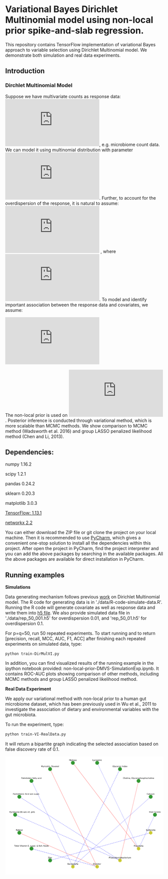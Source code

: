 # Variational Bayes  Dirichlet Multinomial model using non-local prior spike-and-slab regression.
This repository contains TensorFlow implementation of variational Bayes approach to variable selection using Dirichlet Multinomial model. We demonstrate both simulation and real data experiments. 
 

## Introduction 

### Dirchlet Multinomial Model
Suppose we have multivariate counts  as response  data: ![equation](https://latex.codecogs.com/gif.latex?%24%5Cmathbf%7By%7D_%7Bi%7D%20%3D%20%28y_%7Bi1%7D%2C%20%5Cdots%2C%20y_%7BiJ%7D%29%24), e.g. microbiome count data. We can model it using multinomial distribution with parameter  ![equation](https://latex.codecogs.com/svg.latex?%24%5Cmathbf%7B%5Cphi%7D_%7Bi%7D%20%3D%20%28%5Cphi_%7Bi1%7D%2C%20%5Cdots%2C%20%5Cphi_%7BiJ%7D%29%24). Further, to account for the overdispersion of the response,
it is natural to assume:
 ![equation](https://latex.codecogs.com/svg.latex?%24%5Cmathbf%7B%5Cphi%7D_%7Bi%7D%20%3D%20%28%5Cphi_%7Bi1%7D%2C%20%5Cdots%2C%20%5Cphi_%7BiJ%7D%29%20%5Csim%20%5Ctext%7BDirchlet%7D%28%5Cmathbf%7B%5Cxi%7D_%7Bi%7D%20%29%24)
 , where ![equation](https://latex.codecogs.com/svg.latex?%5Cxi_i%20%3D%28%5Cxi_%7Bi1%7D%2C%20%5Cdots%2C%20%5Cxi_%7BiJ%7D%29).
 To model and identify important association between the response data and covariates, we assume: 
 
 ![equation](https://latex.codecogs.com/svg.latex?%5Cxi_%7Bij%7D%20%3D%20%5Calpha_j%20&plus;%20%5Csum_%7Bp%20%3D%201%7D%5EP%20%5Cbeta_%7Bpj%7D%20%5C%2C%20%5Cmathbf%7Bx%7D_%7Bip%7D)

The non-local prior is used on  ![equation](https://latex.codecogs.com/svg.latex?%5Cbeta_%7Bpj%7D). Posterior inference is conducted through variational method, which is more scalable than MCMC methods. We show comparison to MCMC method (Wadsworth et al. 2016) and group LASSO penalized likelihood method (Chen and Li, 2013).


## Dependencies:


numpy  1.16.2

scipy 1.2.1

pandas 0.24.2

sklearn 0.20.3

matplotlib 3.0.3

[TensorFlow: 1.13.1](https://www.tensorflow.org/install)

[networkx 2.2](https://networkx.github.io/documentation/stable/install.html)

You can either download the ZIP file or git clone the project on your local machine. Then it is recommended to use [PyCharm](https://www.jetbrains.com/pycharm/download/#section=mac), which gives a convenient one-stop solution to install all the 
dependencies within this project. After open the project in PyCharm, find the project interpreter and you can add the above packages by searching in the available packages. All the above packages are available for direct 
installation in PyCharm. 


## Running examples

**Simulations**

Data generating mechanism follows previous [work](https://github.com/duncanwadsworth/dmbvs) on Dirichlet Multinomial model. 
The R code for generating data is in './data/R-code-simulate-data.R'. Running the R code will generate covariate as well as response data and write them into [h5 file](https://en.wikipedia.org/wiki/Hierarchical_Data_Format). 
We also provide simulated data file in './data/rep_50_001.h5' for overdispersion 0.01, and 'rep_50_01.h5' for overdispersion 0.1. 


For p=q=50, run 50 repeated experiments.  To start running and to return [precision, recall, MCC, AUC, F1, ACC] after finishing each repeated experiments on simulated data, 
type:


```
python train-DirMulVI.py 
```

In addition, you can find visualized results of the running example in the ipython notebook provided: non-local-prior-DMVS-SimulationExp.ipynb.
It contains ROC-AUC plots showing comparison of other methods, including MCMC methods and group LASSO penalized likelihood method. 

**Real Data Experiment**

We apply our variational method with non-local prior to a human gut microbiome
dataset, which has been previously used in Wu et al., 2011 to investigate the association of dietary
and environmental variables with the gut microbiota. 

To run the experiment, type:
```bash
python train-VI-RealData.py

```
It will return a bipartite graph indicating the selected association based on false discovery rate of 0.1. 

<p align="center">
<img src="results/bipartite.png" alt="drawing" width="650" >
</p>
